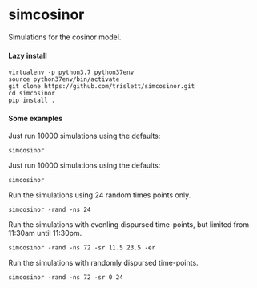# simcosinor
Simulations for the cosinor model.

#### Lazy install
```
virtualenv -p python3.7 python37env
source python37env/bin/activate
git clone https://github.com/trislett/simcosinor.git
cd simcosinor
pip install .
```

#### Some examples
Just run 10000 simulations using the defaults: 
```
simcosinor
```

Just run 10000 simulations using the defaults: 
```
simcosinor
```

Run the simulations using 24 random times points only.

```
simcosinor -rand -ns 24
```

Run the simulations with evenling dispursed time-points, but limited from 11:30am until 11:30pm.

```
simcosinor -rand -ns 72 -sr 11.5 23.5 -er
```

Run the simulations with randomly dispursed time-points.

```
simcosinor -rand -ns 72 -sr 0 24
```
